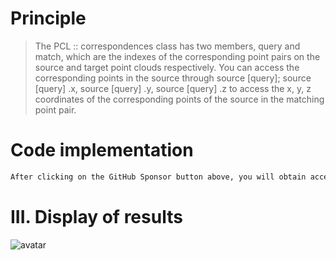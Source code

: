#  Principle 

>  The PCL :: correspondences class has two members, query and match, which are the indexes of the corresponding point pairs on the source and target point clouds respectively. You can access the corresponding points in the source through source [query]; source [query] .x, source [query] .y, source [query] .z to access the x, y, z coordinates of the corresponding points of the source in the matching point pair. 

#  Code implementation 

  ```python  
After clicking on the GitHub Sponsor button above, you will obtain access permissions to my private code repository ( https://github.com/slowlon/my_code_bar ) to view this blog code. By searching the code number of this blog, you can find the code you need, code number is: 2024020309574258254
  ```  
#  III. Display of results 

 ![avatar]( 20200502085925740.png) 

